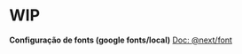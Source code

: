 # WIP

**Configuração de fonts (google fonts/local)**
[Doc: @next/font](https://nextjs.org/docs/api-reference/next/font)